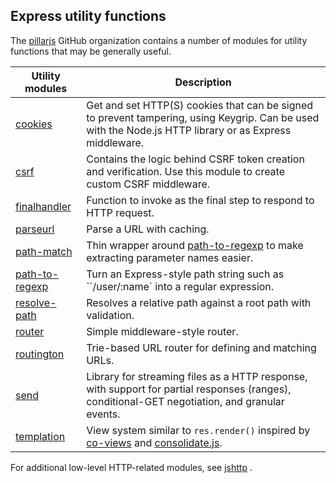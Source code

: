 
## Express utility functions


The [pillarjs](https://github.com/pillarjs) GitHub organization contains a number of modules
for utility functions that may be generally useful.




| Utility modules | Description |
| --- | --- |
| [cookies](https://www.npmjs.com/package/cookies) | Get and set HTTP(S) cookies that can be signed to prevent tampering, using Keygrip. Can be used with the Node.js HTTP library or as Express middleware. |
| [csrf](https://www.npmjs.com/package/csrf) | Contains the logic behind CSRF token creation and verification. Use this module to create custom CSRF middleware. |
| [finalhandler](https://www.npmjs.com/package/finalhandler) | Function to invoke as the final step to respond to HTTP request. |
| [parseurl](https://www.npmjs.com/package/parseurl) | Parse a URL with caching. |
| [path-match](https://www.npmjs.com/package/path-match) | Thin wrapper around [path-to-regexp](https://github.com/component/path-to-regexp) to make extracting parameter names easier. |
| [path-to-regexp](https://www.npmjs.com/package/path-to-regexp) | Turn an Express-style path string such as ``/user/:name` into a regular expression. |
| [resolve-path](https://www.npmjs.com/package/resolve-path) | Resolves a relative path against a root path with validation. |
| [router](https://www.npmjs.com/package/router) | Simple middleware-style router. |
| [routington](https://www.npmjs.com/package/routington) | Trie-based URL router for defining and matching URLs. |
| [send](https://www.npmjs.com/package/send) | Library for streaming files as a HTTP response, with support for partial responses (ranges), conditional-GET negotiation, and granular events. |
| [templation](https://www.npmjs.com/package/templation) | View system similar to `res.render()` inspired by [co-views](https://github.com/visionmedia/co-views) and [consolidate.js](https://github.com/visionmedia/consolidate.js/). |


For additional low-level HTTP-related modules, see [jshttp](http://jshttp.github.io/) .







